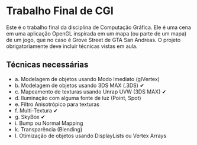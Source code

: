 # Trabalho Final de CGI

Este é o trabalho final da disciplina de Computação Gráfica. Ele é uma cena em uma aplicação OpenGL inspirada em um mapa (ou parte de um mapa) de um jogo, que no caso é Grove Street de GTA San Andreas. O projeto obrigatoriamente deve incluir técnicas vistas em aula.

## Técnicas necessárias

+ a. Modelagem de objetos usando Modo Imediato (glVertex)
+ b. Modelagem de objetos usando 3DS MAX (.3DS) ✔
+ c. Mapeamento de texturas usando Unrap UVW (3DS MAX) ✔
+ d. Iluminação com alguma fonte de luz (Point, Spot)
+ e. Filtro Anisotrópico para texturas
+ f. Multi-Textura ✔
+ g. SkyBox ✔
+ i. Bump ou Normal Mapping
+ k. Transparência (Blending)
+ l. Otimização de objetos usando DisplayLists ou Vertex Arrays
